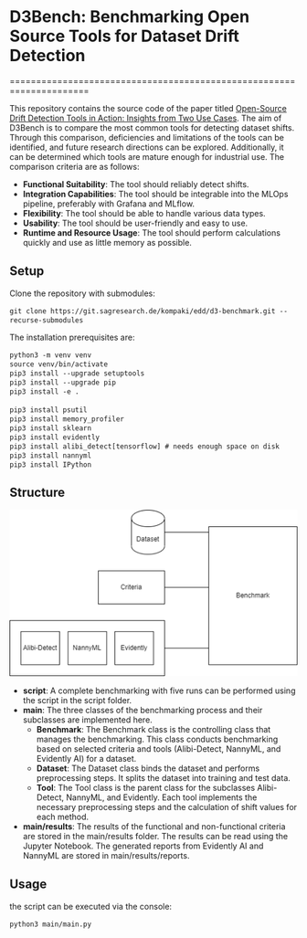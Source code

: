 # D3Bench: Benchmarking Open Source Tools for Dataset Drift Detection
=====================================================================

This repository contains the source code of the paper titled <a href=https://arxiv.org/abs/2404.18673>Open-Source Drift Detection Tools in Action: Insights from Two Use Cases</a>. The aim of D3Bench is to compare the most common tools for detecting dataset shifts. Through this comparison, deficiencies and limitations of the tools can be identified, and future research directions can be explored. Additionally, it can be determined which tools are mature enough for industrial use. The comparison criteria are as follows:

* **Functional Suitability**: The tool should reliably detect shifts.
* **Integration Capabilities**: The tool should be integrable into the MLOps pipeline, preferably with Grafana and MLflow.
* **Flexibility**: The tool should be able to handle various data types.
* **Usability**: The tool should be user-friendly and easy to use.
* **Runtime and Resource Usage**: The tool should perform calculations quickly and use as little memory as possible.

## Setup

Clone the repository with submodules:
```shell
git clone https://git.sagresearch.de/kompaki/edd/d3-benchmark.git --recurse-submodules
```

The installation prerequisites are:
```shell
python3 -m venv venv 
source venv/bin/activate
pip3 install --upgrade setuptools
pip3 install --upgrade pip
pip3 install -e .

pip3 install psutil
pip3 install memory_profiler
pip3 install sklearn
pip3 install evidently
pip3 install alibi_detect[tensorflow] # needs enough space on disk
pip3 install nannyml
pip3 install IPython
```

## Structure

![](benchmark-highlevel.png)

* **script**: A complete benchmarking with five runs can be performed using the script in the script folder.
* **main**: The three classes of the benchmarking process and their subclasses are implemented here.  
	* **Benchmark**: The Benchmark class is the controlling class that manages the benchmarking. This class conducts benchmarking based on selected criteria and tools (Alibi-Detect, NannyML, and Evidently AI) for a dataset.  
	* **Dataset**: The Dataset class binds the dataset and performs preprocessing steps. It splits the dataset into training and test data.  
	* **Tool**: The Tool class is the parent class for the subclasses Alibi-Detect, NannyML, and Evidently. Each tool implements the necessary preprocessing steps and the calculation of shift values for each method.
* **main/results**: The results of the functional and non-functional criteria are stored in the main/results folder. The results can be read using the Jupyter Notebook. The generated reports from Evidently AI and NannyML are stored in main/results/reports.

## Usage

the script can be executed via the console:
```shell
python3 main/main.py
```
